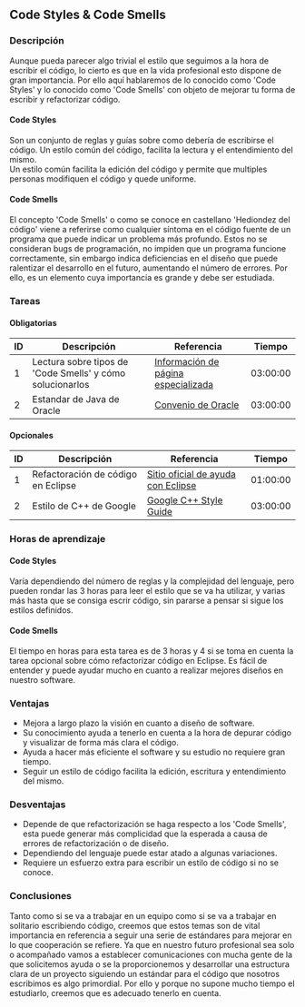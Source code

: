 
##  Code Styles & Code Smells

### Descripción
Aunque pueda parecer algo trivial el estilo que seguimos a la hora de escribir el código, lo cierto es que en la vida profesional esto dispone de gran importancia. Por ello aquí hablaremos de lo conocido como 'Code Styles' y lo conocido como 'Code Smells' con objeto de mejorar tu forma de escribir y refactorizar código.

#### Code Styles

Son un conjunto de reglas y guías sobre como debería de escribirse el código. Un estilo común del código, facilita la lectura y el entendimiento del mismo.  
Un estilo común facilita la edición del código y permite que multiples personas modifiquen el código y quede uniforme.  

#### Code Smells

El concepto 'Code Smells' o como se conoce en castellano 'Hediondez del código' viene a referirse como cualquier síntoma en el código fuente de un programa que puede indicar un problema más profundo. Estos no se consideran bugs de programación, no impiden que un programa funcione correctamente, sin embargo indica deficiencias en el diseño que puede ralentizar el desarrollo en el futuro, aumentando el número de errores. Por ello, es un elemento cuya importancia es grande y debe ser estudiada.

### Tareas

#### Obligatorias

| ID      | Descripción | Referencia | Tiempo  |
| ------- | ----------- | ---------- | ------- |
| 1 | Lectura sobre tipos de 'Code Smells' y cómo solucionarlos       | [Información de página especializada][linkOB-1] | 03:00:00 |
| 2 | Estandar de Java de Oracle        | [Convenio de  Oracle][linkOB-2] | 03:00:00 |

[linkOB-1]: https://sourcemaking.com/refactoring/smells
[linkOB-2]: https://www.oracle.com/technetwork/java/codeconvtoc-136057.html

#### Opcionales

| ID      | Descripción | Referencia | Tiempo  |
| ------- | ----------- | ---------- | ------- |
| 1  | Refactoración de código en Eclipse        | [Sitio oficial de ayuda con Eclipse][linkOP-1] | 01:00:00 |
| 2  | Estilo de C++ de Google        | [Google C++ Style Guide][linkOP-2] | 03:00:00 |

[linkOP-1]: https://help.eclipse.org/luna/index.jsp?topic=%2Forg.eclipse.jdt.doc.user%2Freference%2Fref-menu-refactor.htm
[linkOP-2]: https://google.github.io/styleguide/cppguide.html

### Horas de aprendizaje

#### Code Styles

Varía dependiendo del número de reglas y la complejidad del lenguaje, pero pueden rondar las 3 horas para leer el estilo que se va ha utilizar, y varias más hasta que se consiga escrir código, sin pararse a pensar si sigue los estilos definidos.

#### Code Smells

El tiempo en horas para esta tarea es de 3 horas y 4 si se toma en cuenta la tarea opcional sobre cómo refactorizar código en Eclipse. Es fácil de entender y puede ayudar mucho en cuanto a realizar mejores diseños en nuestro software.

### Ventajas

* Mejora a largo plazo la visión en cuanto a diseño de software.
* Su conocimiento ayuda a tenerlo en cuenta a la hora de depurar código y visualizar de forma más clara el código.
* Ayuda a hacer más eficiente el software y su estudio no requiere gran tiempo.
* Seguir un estilo de código facilita la edición, escritura y entendimiento del mismo.

### Desventajas

* Depende de que refactorización se haga respecto a los 'Code Smells', esta puede generar más complicidad que la esperada a causa de errores de refactorización o de diseño.
* Dependiendo del lenguaje puede estar atado a algunas variaciones.
* Requiere un esfuerzo extra para escribir un estilo de código si no se conoce.

### Conclusiones

Tanto como si se va a trabajar en un equipo como si se va a trabajar en solitario escribiendo código, creemos que estos temas son de vital importancia en referencia a seguir una serie de estándares para mejorar en lo que cooperación se refiere. Ya que en nuestro futuro profesional sea solo o acompañado vamos a establecer comunicaciones con mucha gente de la que solicitemos ayuda o se la proporcionemos y desarrollar una estructura clara de un proyecto siguiendo un estándar para el código que nosotros escribimos es algo primordial. Por ello y porque no supone mucho tiempo el estudiarlo, creemos que es adecuado tenerlo en cuenta.
